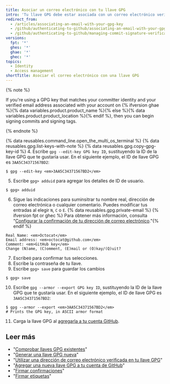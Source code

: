 ```yaml
---
title: Asociar un correo electrónico con tu llave GPG
intro: 'Tu llave GPG debe estar asociada con un correo electrónico verificado de {% data variables.product.product_name %} que coincida con tu identidad de persona que confirma el cambio.'
redirect_from:
  - /articles/associating-an-email-with-your-gpg-key
  - /github/authenticating-to-github/associating-an-email-with-your-gpg-key
  - /github/authenticating-to-github/managing-commit-signature-verification/associating-an-email-with-your-gpg-key
versions:
  fpt: '*'
  ghes: '*'
  ghae: '*'
  ghec: '*'
topics:
  - Identity
  - Access management
shortTitle: Asociar el correo electrónico con una llave GPG
---
```


{% note %}

If you're using a GPG key that matches your committer identity and your verified email address associated with your account on {% ifversion ghae %}{% data variables.product.product_name %}{% else %}{% data variables.product.product_location %}{% endif %}, then you can begin signing commits and signing tags.

{% endnote %}

{% data reusables.command_line.open_the_multi_os_terminal %}
{% data reusables.gpg.list-keys-with-note %}
{% data reusables.gpg.copy-gpg-key-id %}
4. Escribe `gpg --edit-key GPG key ID`, sustituyendo la ID de la llave GPG que te gustaría usar. En el siguiente ejemplo, el ID de llave GPG es `3AA5C34371567BD2`:
  ```shell
  $ gpg --edit-key <em>3AA5C34371567BD2</em>
  ```
5. Escribe `gpg> adduid` para agregar los detalles de ID de usuario.
  ```shell
  $ gpg> adduid
  ```
6. Sigue las indicaciones para suminsitrar tu nombre real, dirección de correo electrónica o cualquier comentario. Puedes modificar tus entradas al elegir `N`, `C` o `E`. {% data reusables.gpg.private-email %} {% ifversion fpt or ghec %} Para obtener más información, consulta "[Configurar la confirmación de tu dirección de correo electrónico](/articles/setting-your-commit-email-address)."{% endif %}
  ```shell
  Real Name: <em>Octocat</em>
  Email address: <em>octocat@github.com</em>
  Comment: <em>GitHub key</em>
  Change (N)ame, (C)omment, (E)mail or (O)kay/(Q)uit?
  ```
7. Escribe`O` para confirmar tus selecciones.
8. Escribe la contraseña de tu llave.
9. Escribe `gpg> save` para guardar los cambios
  ```shell
  $ gpg> save
  ```
10. Escribe `gpg --armor --export GPG key ID`, sustituyendo la ID de la llave GPG que te gustaría usar. En el siguiente ejemplo, el ID de llave GPG es `3AA5C34371567BD2`:
  ```shell
  $ gpg --armor --export <em>3AA5C34371567BD2</em>
  # Prints the GPG key, in ASCII armor format
  ```
11. Carga la llave GPG al [agregarla a tu cuenta GitHub](/articles/adding-a-new-gpg-key-to-your-github-account).

## Leer más

- "[Comprobar llaves GPG existentes](/articles/checking-for-existing-gpg-keys)"
- "[Generar una llave GPG nueva](/articles/generating-a-new-gpg-key)"
- "[Utilizar una dirección de correo electrónico verificada en tu llave GPG](/articles/using-a-verified-email-address-in-your-gpg-key)"
- "[Agregar una nueva llave GPG a tu cuenta de GitHub](/articles/adding-a-new-gpg-key-to-your-github-account)"
- "[Firmar confirmaciones](/articles/signing-commits)"
- "[Firmar etiquetas](/articles/signing-tags)"
